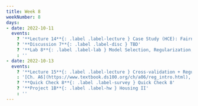 ```yaml
---
title: Week 8
weekNumber: 8
days:
- date: 2022-10-11
  events:
    ? '**Lecture 14**{: .label .label-lecture } Case Study (HCE): Fairness in Housing Appraisal'
    ? '**Discussion 7**{: .label .label-disc } TBD' 
    ? '**Lab 8**{: .label .label-lab } Model Selection, Regularization, and Cross-Validation'
    : ''
- date: 2022-10-13
  events:
    ? '**Lecture 15**{: .label .label-lecture } Cross-validation + Regularization'
    : '[Ch. A6](https://www.textbook.ds100.org/ch/a06/reg_intro.html), [A5.3](https://www.textbook.ds100.org/ch/a05/bias_cv.html)'
    ? '**Quick Check 8**{: .label .label-survey } Quick Check 8'
    ? '**Project 1B**{: .label .label-hw } Housing II'
    : ''
---
```


